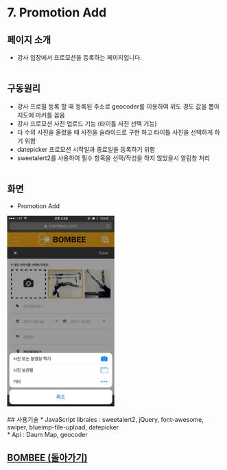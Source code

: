 # 7. Promotion Add

## 페이지 소개
* 강사 입장에서 프로모션을 등록하는 페이지입니다.
<br><br>
## 구동원리
* 강사 프로필 등록 할 때 등록된 주소로 geocoder를 이용하여 위도 경도 값을 뽑아 지도에 마커를 꼽음
* 강사 프로모션 사진 업로드 기능 (타이틀 사진 선택 기능)
* 다 수의 사진을 올렸을 때 사진을 슬라이드로 구현 하고 타이틀 사진을 선택하게 하기 위함
* datepicker 프로모션 시작일과 종료일을 등록하기 위함
* sweetalert2를 사용하여 필수 항목을 선택/작성을 하지 않았을시 알림창 처리
<br><br>
## 화면
- Promotion Add

<img src="../Image/프로모션등록.jpg" width="250">
<br><br>
## 사용기술
* JavaScript libraies : sweetalert2, jQuery, font-awesome, swiper, blueimp-file-upload, datepicker<br>
* Api : Daum Map, geocoder<br>

## [BOMBEE (돌아가기)](../../README.md)<br>
